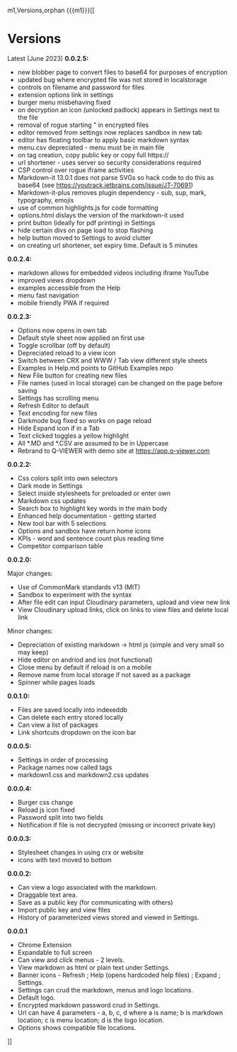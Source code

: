 m1,Versions,orphan
{{{m1}}}[[
# Versions

Latest (June 2023)
**0.0.2.5:**
* new blobber page to convert files to base64 for purposes of encryption
* updated bug where encrypted file was not stored in localstorage
* controls on filename and password for files
* extension options link in settings
* burger menu misbehaving fixed
* on decryption an icon (unlocked padlock) appears in Settings next to the file
* removal of rogue starting " in encrypted files
* editor removed from settings now replaces sandbox in new tab
* editor has floating toolbar to apply basic markdown syntax
* menu.csv depreciated - menu must be in main file
* on tag creation, copy public key or copy full https://
* url shortener - uses server so security considerations required
* CSP control over rogue iframe activities
* Markdown-it 13.0.1 does not parse SVGs so hack code to do this as base64 (see https://youtrack.jetbrains.com/issue/JT-70691)
* Markdown-it-plus removes plugin dependency - sub, sup, mark, typography, emojis
* use of common highlights.js for code formatting
* options.html dislays the version of the markdown-it used
* print button (ideally for pdf printing) in Settings
* hide certain divs on page load to stop flashing
* help button moved to Settings to avoid clutter
* on creating url shortener, set expiry time. Default is 5 minutes

**0.0.2.4:**
* markdown allows for embedded videos including iframe YouTube
* improved views dropdown
* examples accessible from the Help
* menu fast navigation
* mobile friendly PWA if required

**0.0.2.3:**
* Options now opens in own tab
* Default style sheet now applied on first use
* Toggle scrollbar (off by default)
* Depreciated reload to a view icon
* Switch between CRX and WWW / Tab view different style sheets
* Examples in Help.md points to GitHub Examples repo
* New File button for creating new files
* File names (used in local storage) can be changed on the page before saving
* Settings has scrolling menu
* Refresh Editor to default
* Text encoding for new files
* Darkmode bug fixed so works on page reload
* Hide Expand icon if in a Tab
* Text clicked toggles a yellow highlight
* All *.MD and *.CSV are assumed to be in Uppercase
* Rebrand to Q-VIEWER with demo site at https://app.q-viewer.com

**0.0.2.2:**
* Css colors split into own selectors
* Dark mode in Settings
* Select inside stylesheets for preloaded or enter own
* Markdown css updates
* Search box to highlight key words in the main body
* Enhanced help documentation - getting started
* New tool bar with 5 selections
* Options and sandbox have return home icons
* KPIs - word and sentence count plus reading time
* Competitor comparison table

**0.0.2.0:**

Major changes:
* Use of CommonMark standards v13 (MIT)
* Sandbox to experiment with the syntax
* After file edit can input Cloudinary parameters, upload and view new link
* View Cloudinary upload links, click on links to view files and delete local link 

Minor changes:
* Depreciation of existing markdown -> html js (simple and very small so may keep)
* Hide editor on andriod and ios (not functional)
* Close menu by default if reload is on a mobile
* Remove name from local storage if not saved as a package
* Spinner while pages loads

**0.0.1.0:**
* Files are saved locally into indexeddb
* Can delete each entry stored locally
* Can view a list of packages
* Link shortcuts dropdown on the icon bar

**0.0.0.5:**
* Settings in order of processing
* Package names now called tags
* markdown1.css and markdown2.css updates

**0.0.0.4:**
* Burger css change
* Reload js icon fixed
* Password split into two fields
* Notification if file is not decrypted (missing or incorrect private key)

**0.0.0.3:**
* Stylesheet changes in using crx or website
* icons with text moved to bottom

**0.0.0.2:**
* Can view a logo associated with the markdown. 
* Draggable text area. 
* Save as a public key (for communicating with others)
* Import public key and view files
* History of parameterized views stored and viewed in Settings. 

**0.0.0.1**
* Chrome Extension
* Expandable to full screen
* Can view and click menus - 2 levels. 
* View markdown as html or plain text under Settings. 
* Banner icons  - Refresh ; Help (opens hardcoded help files) ; Expand ; Settings. 
* Settings can crud the markdown, menus and logo locations. 
* Default logo. 
* Encrypted markdown password crud in Settings. 
* Url can have 4 parameters - a, b, c, d where a is name; b is markdown location; c is menu location; d is the logo location. 
* Options shows compatible file locations.











]]